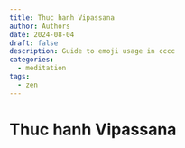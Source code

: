 ```yaml
---
title: Thuc hanh Vipassana
author: Authors
date: 2024-08-04
draft: false
description: Guide to emoji usage in cccc
categories:
  - meditation
tags:
  - zen
---
```


# Thuc hanh Vipassana
